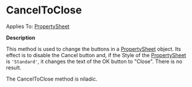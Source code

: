 




<h1 class="heading"><span class="name">CancelToClose</span></h1>

Applies To: [PropertySheet](./propertysheet.md)


**Description**


This method is used to change the buttons in a [PropertySheet](./propertysheet.md) object. Its effect is to disable the Cancel button and, if the Style of the [PropertySheet](./propertysheet.md) is `'Standard'`, it changes the text of the OK button to "Close". There is no result.


The CancelToClose method is niladic.



